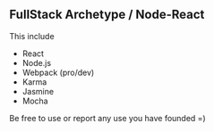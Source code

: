 <h2>FullStack Archetype / Node-React</h2>
<p>This include</p>
<ul>
    <li>React</li>
    <li>Node.js</li>
    <li>Webpack (pro/dev)</li>
    <li>Karma</li>
    <li>Jasmine</li>
    <li>Mocha</li>
</ul>
<p>Be free to use or report any use you have founded =)</p>